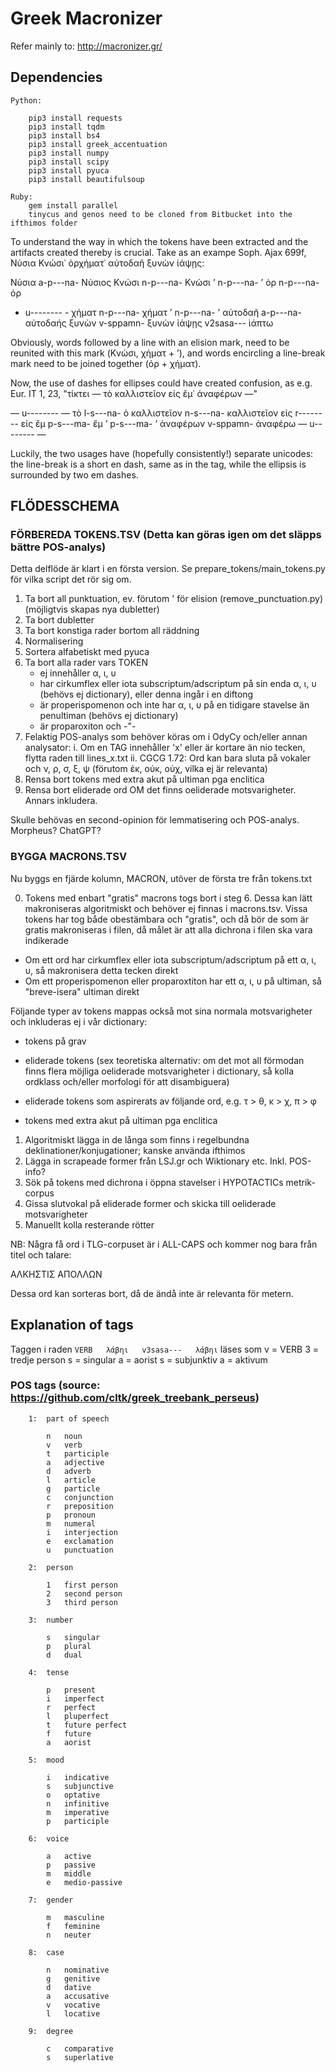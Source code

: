 # Greek Macronizer

Refer mainly to:
http://macronizer.gr/

## Dependencies 

    Python:

        pip3 install requests
        pip3 install tqdm
        pip3 install bs4
        pip3 install greek_accentuation
        pip3 install numpy
        pip3 install scipy
        pip3 install pyuca
        pip3 install beautifulsoup

    Ruby:
        gem install parallel
        tinycus and genos need to be cloned from Bitbucket into the ifthimos folder


To understand the way in which the tokens have been extracted and the artifacts created thereby is crucial.
Take as an exampe Soph. Ajax 699f, Νύσια Κνώσι᾽ ὀρχήματ᾽ αὐτοδαῆ ξυνὼν ἰάψῃς:

Νύσια	a-p---na-	Νύσιος
Κνώσι	n-p---na-	Κνώσι
’	n-p---na-	’
ὀρ	n-p---na-	ὀρ
-	u--------	-
χήματ	n-p---na-	χήματ
’	n-p---na-	’
αὐτοδαῆ	a-p---na-	αὐτοδαής
ξυνὼν	v-sppamn-	ξυνὼν
ἰάψῃς	v2sasa---	ἰάπτω

Obviously, words followed by a line with an elision mark, need to be reunited with this mark (Κνώσι, χήματ + ’),
and words encircling a line-break mark need to be joined together (ὀρ + χήματ).

Now, the use of dashes for ellipses could have created confusion, as e.g. Eur. IT 1, 23, "τίκτει — τὸ καλλιστεῖον εἰς ἔμ᾽ ἀναφέρων —"

—	u--------	—
τὸ	l-s---na-	ὁ
καλλιστεῖον	n-s---na-	καλλιστεῖον
εἰς	r--------	εἰς
ἔμ	p-s---ma-	ἔμ
’	p-s---ma-	’
ἀναφέρων	v-sppamn-	ἀναφέρω
—	u--------	—

Luckily, the two usages have (hopefully consistently!) separate unicodes: the line-break is a short en dash, same as in the tag,
while the ellipsis is surrounded by two em dashes. 

## FLÖDESSCHEMA

### FÖRBEREDA TOKENS.TSV (Detta kan göras igen om det släpps bättre POS-analys) 
Detta delflöde är klart i en första version. Se prepare_tokens/main_tokens.py för vilka script det rör sig om.

1. Ta bort all punktuation, ev. förutom ' för elision (remove_punctuation.py) (möjligtvis skapas nya dubletter)
2. Ta bort dubletter
3. Ta bort konstiga rader bortom all räddning
4. Normalisering
5. Sortera alfabetiskt med pyuca
6. Ta bort alla rader vars TOKEN
    - ej innehåller α, ι, υ
    - har cirkumflex eller iota subscriptum/adscriptum på sin enda α, ι, υ (behövs ej dictionary), eller denna ingår i en diftong
    - är properispomenon och inte har α, ι, υ på en tidigare stavelse än penultiman (behövs ej dictionary)
    - är proparoxiton och -"-
7. Felaktig POS-analys som behöver köras om i OdyCy och/eller annan analysator:
    i. Om en TAG innehåller 'x' eller är kortare än nio tecken, flytta raden till lines_x.txt
    ii. CGCG 1.72: Ord kan bara sluta på vokaler och ν, ρ, σ, ξ, ψ (förutom ἐκ, οὐκ, οὐχ, vilka ej är relevanta)
8. Rensa bort tokens med extra akut på ultiman pga enclitica
9. Rensa bort eliderade ord OM det finns oeliderade motsvarigheter. Annars inkludera.


Skulle behövas en second-opinion för lemmatisering och POS-analys. Morpheus? ChatGPT?

### BYGGA MACRONS.TSV

Nu byggs en fjärde kolumn, MACRON, utöver de första tre från tokens.txt

0. Tokens med enbart "gratis" macrons togs bort i steg 6. Dessa kan lätt makroniseras algoritmiskt och behöver ej finnas i macrons.tsv.
Vissa tokens har tog både obestämbara och "gratis", och då bör de som är gratis makroniseras i filen, då målet är att alla dichrona i filen ska vara indikerade
- Om ett ord har cirkumflex eller iota subscriptum/adscriptum på ett α, ι, υ, så makronisera detta tecken direkt
- Om ett properispomenon eller proparoxtiton har ett α, ι, υ på ultiman, så "breve-isera" ultiman direkt

Följande typer av tokens mappas också mot sina normala motsvarigheter och inkluderas ej i vår dictionary:
- tokens på grav
- eliderade tokens (sex teoretiska alternativ: om det mot all förmodan finns flera möjliga oeliderade motsvarigheter i dictionary, så kolla ordklass och/eller morfologi för att disambiguera)
- eliderade tokens som aspirerats av följande ord, e.g. τ > θ, κ > χ, π > φ

- tokens med extra akut på ultiman pga enclitica 

1. Algoritmiskt lägga in de långa som finns i regelbundna deklinationer/konjugationer; kanske använda ifthimos
2. Lägga in scrapeade former från LSJ.gr och Wiktionary etc. Inkl. POS-info? 
3. Sök på tokens med dichrona i öppna stavelser i HYPOTACTICs metrik-corpus
4. Gissa slutvokal på eliderade former och skicka till oeliderade motsvarigheter
4. Manuellt kolla resterande rötter



NB:
Några få ord i TLG-corpuset är i ALL-CAPS och kommer nog bara från titel och talare:

<l n="t"><label type="head">ΑΛΚΗΣΤΙΣ</label> </l>
<l n="1"><label type="speaker">ΑΠΟΛΛΩΝ</label> 

Dessa ord kan sorteras bort, då de ändå inte är relevanta för metern.

## Explanation of tags

Taggen i raden
    `VERB	λάβηι	v3sasa---	λάβηι`
läses som 
    v = VERB
    3 = tredje person
    s = singular
    a = aorist
    s = subjunktiv
    a = aktivum

### POS tags (source: https://github.com/cltk/greek_treebank_perseus)

        1: 	part of speech
        
            n	noun
            v	verb
            t	participle
            a	adjective
            d	adverb
            l	article
            g	particle
            c	conjunction
            r	preposition
            p	pronoun
            m	numeral
            i	interjection
            e	exclamation
            u	punctuation
        
        2: 	person
        
            1	first person
            2	second person
            3	third person
        
        3: 	number
        
            s	singular
            p	plural
            d	dual
        
        4: 	tense
        
            p	present
            i	imperfect
            r	perfect
            l	pluperfect
            t	future perfect
            f	future
            a	aorist
        
        5: 	mood
        
            i	indicative
            s	subjunctive
            o	optative
            n	infinitive
            m	imperative
            p	participle
        
        6: 	voice
        
            a	active
            p	passive
            m	middle
            e	medio-passive
        
        7:	gender
        
            m	masculine
            f	feminine
            n	neuter
        
        8: 	case
        
            n	nominative
            g	genitive
            d	dative
            a	accusative
            v	vocative
            l	locative
        
        9: 	degree
        
            c	comparative
            s	superlative
